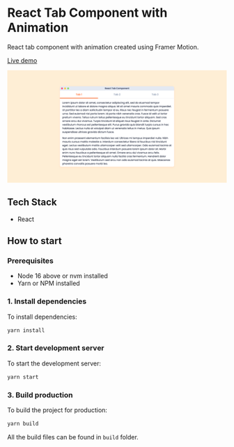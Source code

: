 # React Tab Component with Animation

React tab component with animation created using Framer Motion.

[Live demo](https://icelam.github.io/just-for-fun/react-tab-component/)

![Screenshot](./screenshot.png)

## Tech Stack

- React

## How to start

### Prerequisites

- Node 16 above or nvm installed
- Yarn or NPM installed

### 1. Install dependencies

To install dependencies:

```bash
yarn install
```

### 2. Start development server

To start the development server:

```bash
yarn start
```

### 3. Build production

To build the project for production:

```bash
yarn build
```

All the build files can be found in `build` folder.
